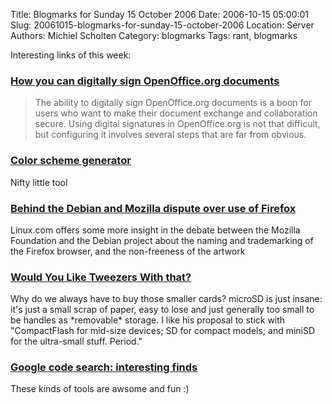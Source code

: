 Title: Blogmarks for Sunday 15 October 2006
Date: 2006-10-15 05:00:01
Slug: 20061015-blogmarks-for-sunday-15-october-2006
Location: Server
Authors: Michiel Scholten
Category: blogmarks
Tags: rant, blogmarks

<p>Interesting links of this week:</p>
<h3><a href="http://applications.linux.com/article.pl?sid=06/10/03/1859231">How you can digitally sign OpenOffice.org documents</a></h3>
<blockquote><p class="quote">The ability to digitally sign OpenOffice.org documents is a boon for users who want to make their document exchange and collaboration secure. Using digital signatures in OpenOffice.org is not that difficult, but configuring it involves several steps that are far from obvious.</p></blockquote>
<h3><a href="http://wellstyled.com/tools/colorscheme2/index-en.html">Color scheme generator</a></h3>
<p>Nifty little tool</p>
<h3><a href="http://enterprise.linux.com/article.pl?sid=06/10/09/1434251">Behind the Debian and Mozilla dispute over use of Firefox</a></h3>
<p>Linux.com offers some more insight in the debate between the Mozilla Foundation and the Debian project about the naming and trademarking of the Firefox browser, and the non-freeness of the artwork</p>
<h3><a href="http://www.brighthand.com/default.asp?newsID=12518">Would You Like Tweezers With that?</a></h3>
<p>Why do we always have to buy those smaller cards? microSD is just insane: it's just a small scrap of paper, easy to lose and just generally too small to be handles as *removable* storage. I like his proposal to stick with "CompactFlash for mid-size devices; SD for compact models; and miniSD for the ultra-small stuff. Period."</p>
<h3><a href="http://www.kottke.org/06/10/google-code-search">Google code search: interesting finds</a></h3>
<p>These kinds of tools are awsome and fun :)</p>
